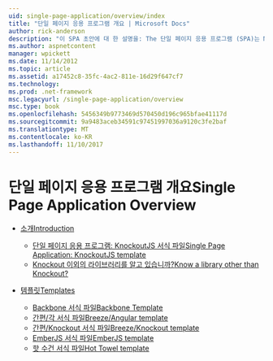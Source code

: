 ```yaml
---
uid: single-page-application/overview/index
title: "단일 페이지 응용 프로그램 개요 | Microsoft Docs"
author: rick-anderson
description: "이 SPA 초안에 대 한 설명을: The 단일 페이지 응용 프로그램 (SPA)는 MVC 4 베타 미리 보기에서 새로운 기능입니다. 더 나은 최종 간 e 제공..."
ms.author: aspnetcontent
manager: wpickett
ms.date: 11/14/2012
ms.topic: article
ms.assetid: a17452c8-35fc-4ac2-811e-16d29f647cf7
ms.technology: 
ms.prod: .net-framework
msc.legacyurl: /single-page-application/overview
msc.type: book
ms.openlocfilehash: 5456349b9773469d570450d196c965bfae41117d
ms.sourcegitcommit: 9a9483aceb34591c97451997036a9120c3fe2baf
ms.translationtype: MT
ms.contentlocale: ko-KR
ms.lasthandoff: 11/10/2017
---
```

<a name="single-page-application-overview"></a><span data-ttu-id="ba75f-104">단일 페이지 응용 프로그램 개요</span><span class="sxs-lookup"><span data-stu-id="ba75f-104">Single Page Application Overview</span></span>
====================
- [<span data-ttu-id="ba75f-105">소개</span><span class="sxs-lookup"><span data-stu-id="ba75f-105">Introduction</span></span>](introduction/index.md)

    - [<span data-ttu-id="ba75f-106">단일 페이지 응용 프로그램: KnockoutJS 서식 파일</span><span class="sxs-lookup"><span data-stu-id="ba75f-106">Single Page Application: KnockoutJS template</span></span>](introduction/knockoutjs-template.md)
    - [<span data-ttu-id="ba75f-107">Knockout 이외의 라이브러리를 알고 있습니까?</span><span class="sxs-lookup"><span data-stu-id="ba75f-107">Know a library other than Knockout?</span></span>](introduction/other-libraries.md)
- [<span data-ttu-id="ba75f-108">템플릿</span><span class="sxs-lookup"><span data-stu-id="ba75f-108">Templates</span></span>](templates/index.md)

    - [<span data-ttu-id="ba75f-109">Backbone 서식 파일</span><span class="sxs-lookup"><span data-stu-id="ba75f-109">Backbone Template</span></span>](templates/backbonejs-template.md)
    - [<span data-ttu-id="ba75f-110">간편/각 서식 파일</span><span class="sxs-lookup"><span data-stu-id="ba75f-110">Breeze/Angular template</span></span>](templates/breezeangular-template.md)
    - [<span data-ttu-id="ba75f-111">간편/Knockout 서식 파일</span><span class="sxs-lookup"><span data-stu-id="ba75f-111">Breeze/Knockout template</span></span>](templates/breezeknockout-template.md)
    - [<span data-ttu-id="ba75f-112">EmberJS 서식 파일</span><span class="sxs-lookup"><span data-stu-id="ba75f-112">EmberJS template</span></span>](templates/emberjs-template.md)
    - [<span data-ttu-id="ba75f-113">핫 수건 서식 파일</span><span class="sxs-lookup"><span data-stu-id="ba75f-113">Hot Towel template</span></span>](templates/hottowel-template.md)
